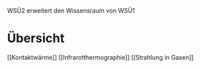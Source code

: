 WSÜ2 erweitert den Wissensraum von WSÜ1

# Übersicht
[[Kontaktwärme]]
[[Infrarotthermographie]]
[[Strahlung in Gasen]]